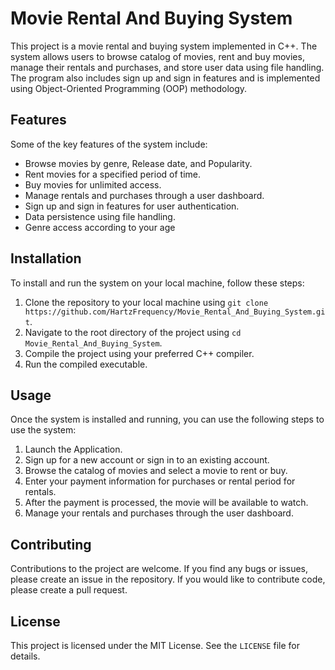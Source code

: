 # Movie Rental And Buying System

This project is a movie rental and buying system implemented in C++. The system allows users to browse catalog of movies, rent and buy movies, manage their rentals and purchases, and store user data using file handling. The program also includes sign up and sign in features and is implemented using Object-Oriented Programming (OOP) methodology.

## Features

Some of the key features of the system include:

- Browse movies by genre, Release date, and Popularity.
- Rent movies for a specified period of time.
- Buy movies for unlimited access.
- Manage rentals and purchases through a user dashboard.
- Sign up and sign in features for user authentication.
- Data persistence using file handling.
- Genre access according to your age

## Installation

To install and run the system on your local machine, follow these steps:

1. Clone the repository to your local machine using `git clone https://github.com/HartzFrequency/Movie_Rental_And_Buying_System.git`.
2. Navigate to the root directory of the project using `cd Movie_Rental_And_Buying_System`.
3. Compile the project using your preferred C++ compiler.
4. Run the compiled executable.

## Usage

Once the system is installed and running, you can use the following steps to use the system:

1. Launch the Application.
2. Sign up for a new account or sign in to an existing account.
3. Browse the catalog of movies and select a movie to rent or buy.
4. Enter your payment information for purchases or rental period for rentals.
5. After the payment is processed, the movie will be available to watch.
6. Manage your rentals and purchases through the user dashboard.

## Contributing

Contributions to the project are welcome. If you find any bugs or issues, please create an issue in the repository. If you would like to contribute code, please create a pull request.

## License

This project is licensed under the MIT License. See the `LICENSE` file for details.
